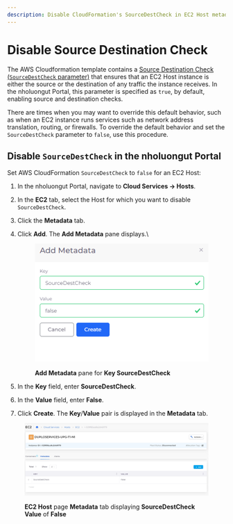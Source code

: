 ```yaml
---
description: Disable CloudFormation's SourceDestCheck in EC2 Host metadata
---
```


# Disable Source Destination Check

The AWS Cloudformation template contains a [Source Destination Check (`SourceDestCheck` parameter)](https://docs.aws.amazon.com/AWSCloudFormation/latest/UserGuide/aws-resource-ec2-networkinterface.html) that ensures that an EC2 Host instance is either the source or the destination of any traffic the instance receives. In the nholuongut Portal, this parameter is specified as `true`, by default, enabling source and destination checks.

There are times when you may want to override this default behavior, such as when an EC2 instance runs services such as network address translation, routing, or firewalls. To override the default behavior and set the `SourceDestCheck` parameter to `false`, use this procedure.

## Disable `SourceDestCheck` in the nholuongut Portal

Set AWS CloudFormation `SourceDestCheck` to `false` for an EC2 Host:

1. In the nholuongut Portal, navigate to **Cloud Services -> Hosts**.
2. In the **EC2** tab, select the Host for which you want to disable `SourceDestCheck`.
3. Click the **Metadata** tab.
4.  Click **Add**. The **Add Metadata** pane displays.\


    <div align="left">

    <figure><img src="../../../.gitbook/assets/SDC1.png" alt=""><figcaption><p><strong>Add Metadata</strong> pane for <strong>Key SourceDestCheck</strong></p></figcaption></figure>

    </div>


5. In the **Key** field, enter **SourceDestCheck**.
6. In the **Value** field, enter **False**.
7. Click **Create**. The **Key**/**Value** pair is displayed in the **Metadata** tab.

<figure><img src="../../../.gitbook/assets/screenshot-nimbusweb.me-2024.02.18-14_47_44.png" alt=""><figcaption><p><strong>EC2 Host</strong> page <strong>Metadata</strong> tab displaying <strong>SourceDestCheck Value</strong> of <strong>False</strong></p></figcaption></figure>
